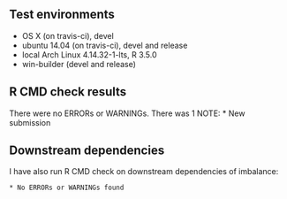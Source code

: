 ## Test environments
* OS X (on travis-ci), devel
* ubuntu 14.04 (on travis-ci), devel and release
* local Arch Linux 4.14.32-1-lts, R 3.5.0
* win-builder (devel and release)

## R CMD check results
There were no ERRORs or WARNINGs. 
There was 1 NOTE:
    * New submission
    
## Downstream dependencies
I have also run R CMD check on downstream dependencies of imbalance:
    
    * No ERRORs or WARNINGs found

